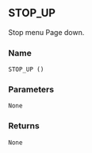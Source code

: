 ## STOP\_UP

Stop menu Page down.


### Name

`STOP_UP ()`


### Parameters

`None`


### Returns

`None
`